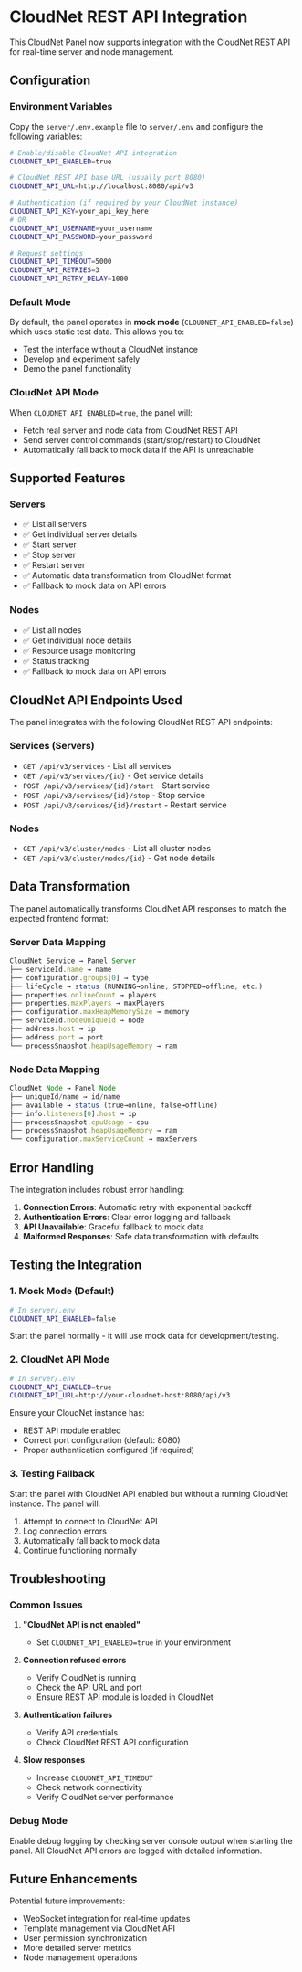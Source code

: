 # CloudNet REST API Integration

This CloudNet Panel now supports integration with the CloudNet REST API for real-time server and node management.

## Configuration

### Environment Variables

Copy the `server/.env.example` file to `server/.env` and configure the following variables:

```bash
# Enable/disable CloudNet API integration
CLOUDNET_API_ENABLED=true

# CloudNet REST API base URL (usually port 8080)
CLOUDNET_API_URL=http://localhost:8080/api/v3

# Authentication (if required by your CloudNet instance)
CLOUDNET_API_KEY=your_api_key_here
# OR
CLOUDNET_API_USERNAME=your_username
CLOUDNET_API_PASSWORD=your_password

# Request settings
CLOUDNET_API_TIMEOUT=5000
CLOUDNET_API_RETRIES=3
CLOUDNET_API_RETRY_DELAY=1000
```

### Default Mode

By default, the panel operates in **mock mode** (`CLOUDNET_API_ENABLED=false`) which uses static test data. This allows you to:
- Test the interface without a CloudNet instance
- Develop and experiment safely
- Demo the panel functionality

### CloudNet API Mode

When `CLOUDNET_API_ENABLED=true`, the panel will:
- Fetch real server and node data from CloudNet REST API
- Send server control commands (start/stop/restart) to CloudNet
- Automatically fall back to mock data if the API is unreachable

## Supported Features

### Servers
- ✅ List all servers
- ✅ Get individual server details
- ✅ Start server
- ✅ Stop server  
- ✅ Restart server
- ✅ Automatic data transformation from CloudNet format
- ✅ Fallback to mock data on API errors

### Nodes
- ✅ List all nodes
- ✅ Get individual node details
- ✅ Resource usage monitoring
- ✅ Status tracking
- ✅ Fallback to mock data on API errors

## CloudNet API Endpoints Used

The panel integrates with the following CloudNet REST API endpoints:

### Services (Servers)
- `GET /api/v3/services` - List all services
- `GET /api/v3/services/{id}` - Get service details
- `POST /api/v3/services/{id}/start` - Start service
- `POST /api/v3/services/{id}/stop` - Stop service
- `POST /api/v3/services/{id}/restart` - Restart service

### Nodes
- `GET /api/v3/cluster/nodes` - List all cluster nodes
- `GET /api/v3/cluster/nodes/{id}` - Get node details

## Data Transformation

The panel automatically transforms CloudNet API responses to match the expected frontend format:

### Server Data Mapping
```javascript
CloudNet Service → Panel Server
├── serviceId.name → name
├── configuration.groups[0] → type
├── lifeCycle → status (RUNNING→online, STOPPED→offline, etc.)
├── properties.onlineCount → players
├── properties.maxPlayers → maxPlayers
├── configuration.maxHeapMemorySize → memory
├── serviceId.nodeUniqueId → node
├── address.host → ip
├── address.port → port
└── processSnapshot.heapUsageMemory → ram
```

### Node Data Mapping
```javascript
CloudNet Node → Panel Node
├── uniqueId/name → id/name
├── available → status (true→online, false→offline)
├── info.listeners[0].host → ip
├── processSnapshot.cpuUsage → cpu
├── processSnapshot.heapUsageMemory → ram
└── configuration.maxServiceCount → maxServers
```

## Error Handling

The integration includes robust error handling:

1. **Connection Errors**: Automatic retry with exponential backoff
2. **Authentication Errors**: Clear error logging and fallback
3. **API Unavailable**: Graceful fallback to mock data
4. **Malformed Responses**: Safe data transformation with defaults

## Testing the Integration

### 1. Mock Mode (Default)
```bash
# In server/.env
CLOUDNET_API_ENABLED=false
```
Start the panel normally - it will use mock data for development/testing.

### 2. CloudNet API Mode
```bash
# In server/.env
CLOUDNET_API_ENABLED=true
CLOUDNET_API_URL=http://your-cloudnet-host:8080/api/v3
```

Ensure your CloudNet instance has:
- REST API module enabled
- Correct port configuration (default: 8080)
- Proper authentication configured (if required)

### 3. Testing Fallback
Start the panel with CloudNet API enabled but without a running CloudNet instance. The panel will:
1. Attempt to connect to CloudNet API
2. Log connection errors
3. Automatically fall back to mock data
4. Continue functioning normally

## Troubleshooting

### Common Issues

1. **"CloudNet API is not enabled"**
   - Set `CLOUDNET_API_ENABLED=true` in your environment

2. **Connection refused errors**
   - Verify CloudNet is running
   - Check the API URL and port
   - Ensure REST API module is loaded in CloudNet

3. **Authentication failures**
   - Verify API credentials
   - Check CloudNet REST API configuration

4. **Slow responses**
   - Increase `CLOUDNET_API_TIMEOUT`
   - Check network connectivity
   - Verify CloudNet server performance

### Debug Mode
Enable debug logging by checking server console output when starting the panel. All CloudNet API errors are logged with detailed information.

## Future Enhancements

Potential future improvements:
- WebSocket integration for real-time updates
- Template management via CloudNet API
- User permission synchronization
- More detailed server metrics
- Node management operations